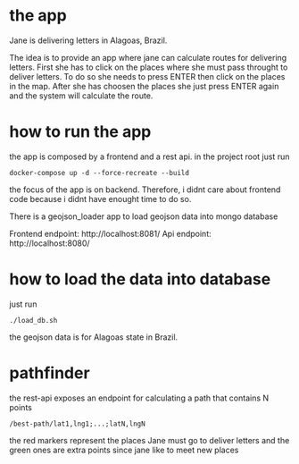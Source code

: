 # the app

Jane is delivering letters in Alagoas, Brazil.

The idea is to provide an app where jane can calculate routes for delivering letters.
First she has to click on the places where she must pass throught to deliver letters.
To do so she needs to press ENTER then click on the places in the map. After she has
choosen the places she just press ENTER again and the system will calculate the route.

# how to run the app

the app is composed by a frontend and a rest api. in the project root just run

```docker-compose up -d --force-recreate --build```

the focus of the app is on backend. Therefore, i didnt care about frontend code because i didnt have enought time to do so.

There is a geojson_loader app to load geojson data into mongo database

Frontend endpoint: http://localhost:8081/
Api endpoint: http://localhost:8080/ 

# how to load the data into database 

just run 

```./load_db.sh```

the geojson data is for Alagoas state in Brazil.

# pathfinder

the rest-api exposes an endpoint for calculating a path that contains N points

```/best-path/lat1,lng1;...;latN,lngN```

the red markers represent the places Jane must go to deliver letters and the green ones are extra points since jane like to meet new places


